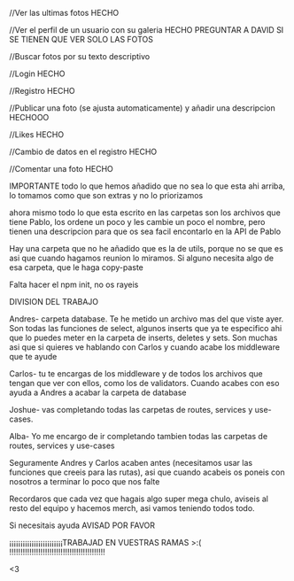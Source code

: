 //Ver las ultimas fotos HECHO

//Ver el perfil de un usuario con su galeria HECHO PREGUNTAR A DAVID SI SE TIENEN QUE VER SOLO LAS FOTOS

//Buscar fotos por su texto descriptivo

//Login HECHO

//Registro HECHO

//Publicar una foto (se ajusta automaticamente) y añadir una descripcion HECHOOO

//Likes HECHO

//Cambio de datos en el registro HECHO

//Comentar una foto HECHO



IMPORTANTE
todo lo que hemos añadido que no sea lo que esta ahi arriba, lo tomamos como que son extras y no lo priorizamos

ahora mismo todo lo que esta escrito en las carpetas son los archivos que tiene Pablo, los ordene un poco y les cambie un poco el nombre, pero tienen una descripcion para que os sea facil encontarlo en la API de Pablo

Hay una carpeta que no he añadido que es la de utils, porque no se que es asi que cuando hagamos reunion lo miramos. Si alguno necesita algo de esa carpeta, que le haga copy-paste

Falta hacer el npm init, no os rayeis



DIVISION DEL TRABAJO

Andres- carpeta database. Te he metido un archivo mas del que viste ayer. Son todas las funciones de select, algunos inserts que ya te especifico ahi que lo puedes meter en la carpeta de inserts, deletes y sets. Son muchas asi que si quieres ve hablando con Carlos y cuando acabe los middleware que te ayude

Carlos- tu te encargas de los middleware y de todos los archivos que tengan que ver con ellos, como los de validators. Cuando acabes con eso ayuda a Andres a acabar la carpeta de database

Joshue- vas completando todas las carpetas de routes, services y use-cases. 

Alba- Yo me encargo de ir completando tambien todas las carpetas de routes, services y use-cases




Seguramente Andres y Carlos acaben antes (necesitamos usar las funciones que creeis para las rutas), asi que cuando acabeis os poneis con nosotros a terminar lo poco que nos falte

Recordaros que cada vez que hagais algo super mega chulo, aviseis al resto del equipo y hacemos merch, asi vamos teniendo todos todo.

Si necesitais ayuda AVISAD POR FAVOR

¡¡¡¡¡¡¡¡¡¡¡¡¡¡¡¡¡¡¡¡¡¡¡¡TRABAJAD EN VUESTRAS RAMAS >:( !!!!!!!!!!!!!!!!!!!!!!!!!!!!!!!!!!!!!!!!!!!

<3

